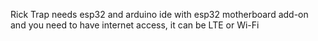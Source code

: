 Rick Trap needs esp32 and arduino ide with esp32 motherboard add-on
and you need to have internet access, it can be LTE or Wi-Fi
